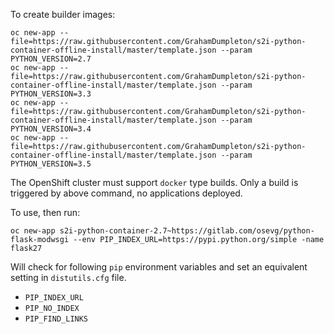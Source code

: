 To create builder images:

```
oc new-app --file=https://raw.githubusercontent.com/GrahamDumpleton/s2i-python-container-offline-install/master/template.json --param PYTHON_VERSION=2.7
oc new-app --file=https://raw.githubusercontent.com/GrahamDumpleton/s2i-python-container-offline-install/master/template.json --param PYTHON_VERSION=3.3
oc new-app --file=https://raw.githubusercontent.com/GrahamDumpleton/s2i-python-container-offline-install/master/template.json --param PYTHON_VERSION=3.4
oc new-app --file=https://raw.githubusercontent.com/GrahamDumpleton/s2i-python-container-offline-install/master/template.json --param PYTHON_VERSION=3.5
```

The OpenShift cluster must support ``docker`` type builds. Only a build is
triggered by above command, no applications deployed.

To use, then run:

```
oc new-app s2i-python-container-2.7~https://gitlab.com/osevg/python-flask-modwsgi --env PIP_INDEX_URL=https://pypi.python.org/simple -name flask27
```

Will check for following ``pip`` environment variables and set an equivalent
setting in ``distutils.cfg`` file.

* ``PIP_INDEX_URL``
* ``PIP_NO_INDEX``
* ``PIP_FIND_LINKS``
